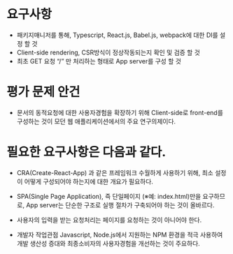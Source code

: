 # 요구사항
- 패키지매니저를 통해, Typescript, React.js, Babel.js, webpack에 대한 DI를 설정 할 것
- Client-side rendering, CSR방식이 정상작동되는지 확인 및 검증 할 것
- 최초 GET 요청 “/” 만 처리하는 형태로 App server를 구성 할 것
# 평가 문제 안건
- 문서의 동적요청에 대한 사용자경험을 확장하기 위해 Client-side로 front-end를 구성하는 것이 모던 웹 애플리케이션에서의 주요 연구의제이다.

# 필요한 요구사항은 다음과 같다.

- CRA(Create-React-App) 과 같은 프레임워크 수월하게 사용하기 위해, 최소 설정이 어떻게 구성되어야 하는지에 대한 개요가 필요하다.
- SPA(Single Page Application), 즉 단일페이지 (※예: index.html)만을 요구하므로, App server는 단순한 구조로 실행 절차가 구축되어야 하는 것이 올바르다.
- 사용자의 입력을 받는 요청처리는 페이지를 요청하는 것이 아니어야 한다.

- 개발자 작업관점
Javascript, Node.js에서 지원하는 NPM 환경을 적극 사용하여 개발 생산성 증대와 최종소비자의 사용자경험을 개선하는 것이 주요하다.
